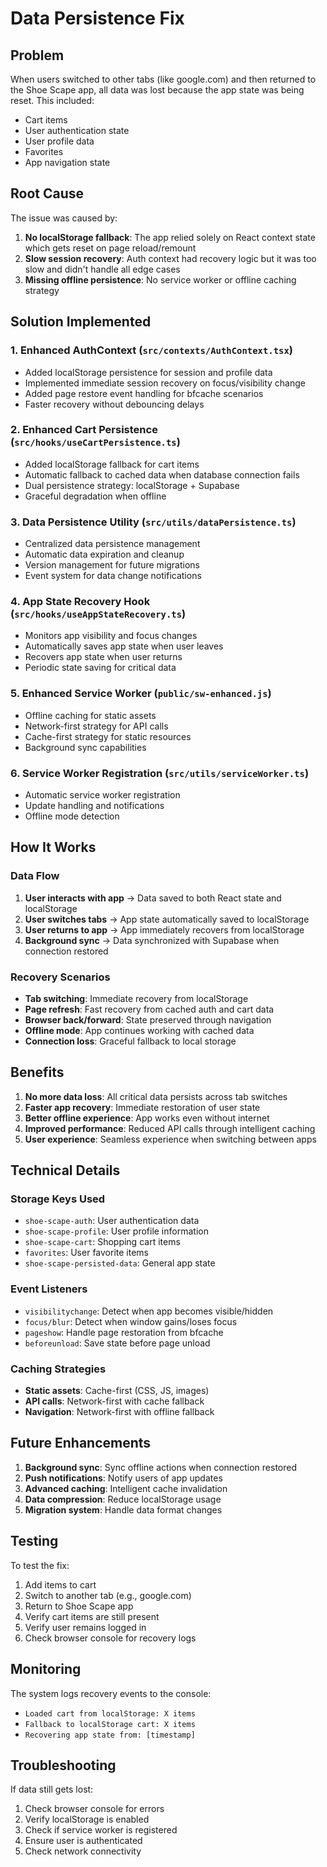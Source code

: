 # Data Persistence Fix

## Problem
When users switched to other tabs (like google.com) and then returned to the Shoe Scape app, all data was lost because the app state was being reset. This included:
- Cart items
- User authentication state
- User profile data
- Favorites
- App navigation state

## Root Cause
The issue was caused by:
1. **No localStorage fallback**: The app relied solely on React context state which gets reset on page reload/remount
2. **Slow session recovery**: Auth context had recovery logic but it was too slow and didn't handle all edge cases
3. **Missing offline persistence**: No service worker or offline caching strategy

## Solution Implemented

### 1. Enhanced AuthContext (`src/contexts/AuthContext.tsx`)
- Added localStorage persistence for session and profile data
- Implemented immediate session recovery on focus/visibility change
- Added page restore event handling for bfcache scenarios
- Faster recovery without debouncing delays

### 2. Enhanced Cart Persistence (`src/hooks/useCartPersistence.ts`)
- Added localStorage fallback for cart items
- Automatic fallback to cached data when database connection fails
- Dual persistence strategy: localStorage + Supabase
- Graceful degradation when offline

### 3. Data Persistence Utility (`src/utils/dataPersistence.ts`)
- Centralized data persistence management
- Automatic data expiration and cleanup
- Version management for future migrations
- Event system for data change notifications

### 4. App State Recovery Hook (`src/hooks/useAppStateRecovery.ts`)
- Monitors app visibility and focus changes
- Automatically saves app state when user leaves
- Recovers app state when user returns
- Periodic state saving for critical data

### 5. Enhanced Service Worker (`public/sw-enhanced.js`)
- Offline caching for static assets
- Network-first strategy for API calls
- Cache-first strategy for static resources
- Background sync capabilities

### 6. Service Worker Registration (`src/utils/serviceWorker.ts`)
- Automatic service worker registration
- Update handling and notifications
- Offline mode detection

## How It Works

### Data Flow
1. **User interacts with app** → Data saved to both React state and localStorage
2. **User switches tabs** → App state automatically saved to localStorage
3. **User returns to app** → App immediately recovers from localStorage
4. **Background sync** → Data synchronized with Supabase when connection restored

### Recovery Scenarios
- **Tab switching**: Immediate recovery from localStorage
- **Page refresh**: Fast recovery from cached auth and cart data
- **Browser back/forward**: State preserved through navigation
- **Offline mode**: App continues working with cached data
- **Connection loss**: Graceful fallback to local storage

## Benefits

1. **No more data loss**: All critical data persists across tab switches
2. **Faster app recovery**: Immediate restoration of user state
3. **Better offline experience**: App works even without internet
4. **Improved performance**: Reduced API calls through intelligent caching
5. **User experience**: Seamless experience when switching between apps

## Technical Details

### Storage Keys Used
- `shoe-scape-auth`: User authentication data
- `shoe-scape-profile`: User profile information
- `shoe-scape-cart`: Shopping cart items
- `favorites`: User favorite items
- `shoe-scape-persisted-data`: General app state

### Event Listeners
- `visibilitychange`: Detect when app becomes visible/hidden
- `focus/blur`: Detect when window gains/loses focus
- `pageshow`: Handle page restoration from bfcache
- `beforeunload`: Save state before page unload

### Caching Strategies
- **Static assets**: Cache-first (CSS, JS, images)
- **API calls**: Network-first with cache fallback
- **Navigation**: Network-first with offline fallback

## Future Enhancements

1. **Background sync**: Sync offline actions when connection restored
2. **Push notifications**: Notify users of app updates
3. **Advanced caching**: Intelligent cache invalidation
4. **Data compression**: Reduce localStorage usage
5. **Migration system**: Handle data format changes

## Testing

To test the fix:
1. Add items to cart
2. Switch to another tab (e.g., google.com)
3. Return to Shoe Scape app
4. Verify cart items are still present
5. Verify user remains logged in
6. Check browser console for recovery logs

## Monitoring

The system logs recovery events to the console:
- `Loaded cart from localStorage: X items`
- `Fallback to localStorage cart: X items`
- `Recovering app state from: [timestamp]`

## Troubleshooting

If data still gets lost:
1. Check browser console for errors
2. Verify localStorage is enabled
3. Check if service worker is registered
4. Ensure user is authenticated
5. Check network connectivity
